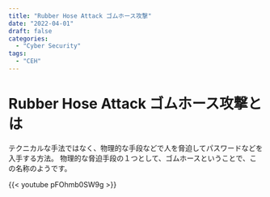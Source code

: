 ```yaml
---
title: "Rubber Hose Attack ゴムホース攻撃"
date: "2022-04-01"
draft: false
categories:
  - "Cyber Security"
tags:
  - "CEH"
---
```



# Rubber Hose Attack ゴムホース攻撃とは

テクニカルな手法ではなく、物理的な手段などで人を脅迫してパスワードなどを入手する方法。
物理的な脅迫手段の１つとして、ゴムホースということで、この名称のようです。


{{< youtube pFOhmb0SW9g >}}
